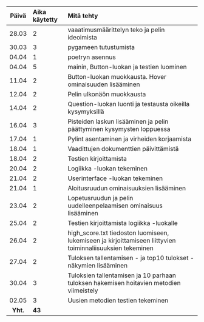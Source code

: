 | Päivä | Aika käytetty | Mitä tehty  |
| :----:|:-----| :-----|
| 28.03 | 2   | vaaatimusmäärittelyn teko ja pelin ideoimista
| 30.03 | 3   | pygameen tutustumista
| 04.04 | 1   | poetryn asennus
| 04.04 | 5   | mainin, Button-luokan ja testien luominen
| 11.04 | 2   | Button-luokan muokkausta. Hover ominaisuuden lisääminen
| 12.04 | 2   | Pelin ulkonäön muokkausta
| 14.04 | 2   | Question-luokan luonti ja testausta oikeilla kysymyksillä
| 16.04 | 3   | Pisteiden laskun lisääminen ja pelin päättyminen kysymysten loppuessa
| 17.04 | 1   | Pylint asentaminen ja virheiden korjaamista
| 18.04 | 1   | Vaadittujen dokumenttien päivittämistä
| 18.04 | 2   | Testien kirjoittamista
| 20.04 | 2   | Logiikka -luokan tekeminen
| 21.04 | 2   | Userinterface -luokan tekeminen
| 21.04 | 1   | Aloitusruudun ominaisuuksien lisääminen
| 23.04 | 2  | Lopetusruudun ja pelin uudelleenpelaamisen ominaisuus lisääminen
| 25.04 | 2   | Testien kirjoittamista logiikka -luokalle
| 26.04 | 2   | high_score.txt tiedoston luomiseen, lukemiseen ja kirjoittamiseen liittyvien toiminnaliisuuksien tekeminen
| 27.04 | 2   | Tuloksen tallentamisen - ja top10 tulokset -näkymien lisääminen
| 30.04 | 3   | Tuloksien tallentamisen ja 10 parhaan tuloksen hakemisen hoitavien metodien viimeistely
| 02.05 | 3   | Uusien metodien testien tekeminen
| **Yht.**  | **43**  |
